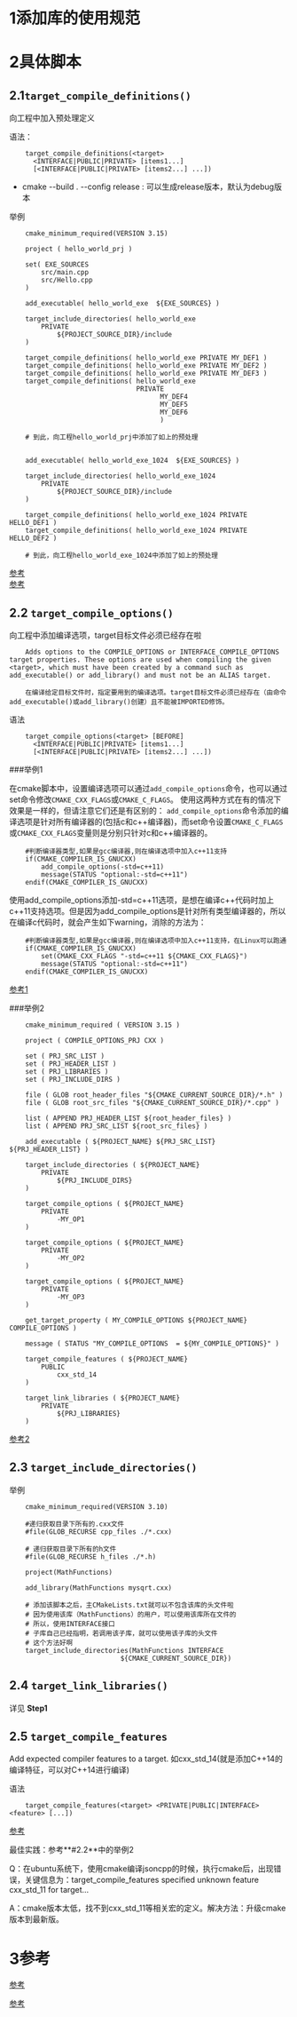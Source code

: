 # 1添加库的使用规范

# 2具体脚本
## 2.1`target_compile_definitions()`

向工程中加入预处理定义

语法：
		
		target_compile_definitions(<target>
		  <INTERFACE|PUBLIC|PRIVATE> [items1...]
		  [<INTERFACE|PUBLIC|PRIVATE> [items2...] ...])


- cmake --build . --config release : 可以生成release版本，默认为debug版本


举例

		
		cmake_minimum_required(VERSION 3.15)
		
		project ( hello_world_prj )
		
		set( EXE_SOURCES
		    src/main.cpp
		    src/Hello.cpp
		)
		
		add_executable( hello_world_exe  ${EXE_SOURCES} )
		
		target_include_directories( hello_world_exe
		    PRIVATE 
		        ${PROJECT_SOURCE_DIR}/include
		)
		
		target_compile_definitions( hello_world_exe PRIVATE MY_DEF1 )
		target_compile_definitions( hello_world_exe PRIVATE MY_DEF2 )
		target_compile_definitions( hello_world_exe PRIVATE MY_DEF3 )
		target_compile_definitions( hello_world_exe
		                            PRIVATE 
		                                  MY_DEF4
		                                  MY_DEF5
		                                  MY_DEF6
		                                  )
		
		# 到此，向工程hello_world_prj中添加了如上的预处理


		add_executable( hello_world_exe_1024  ${EXE_SOURCES} )
		
		target_include_directories( hello_world_exe_1024
		    PRIVATE 
		        ${PROJECT_SOURCE_DIR}/include
		)
		
		target_compile_definitions( hello_world_exe_1024 PRIVATE HELLO_DEF1 )
		target_compile_definitions( hello_world_exe_1024 PRIVATE HELLO_DEF2 )

		# 到此，向工程hello_world_exe_1024中添加了如上的预处理


[参考](https://zhuanlan.zhihu.com/p/392942067)   
[参考](https://www.zhihu.com/people/jia-fei-miao-18-13)


## 2.2 `target_compile_options()`

向工程中添加编译选项，target目标文件必须已经存在啦

		Adds options to the COMPILE_OPTIONS or INTERFACE_COMPILE_OPTIONS target properties. These options are used when compiling the given <target>, which must have been created by a command such as add_executable() or add_library() and must not be an ALIAS target.

		在编译给定目标文件时，指定要用到的编译选项。target目标文件必须已经存在（由命令add_executable()或add_library()创建）且不能被IMPORTED修饰。

语法

		target_compile_options(<target> [BEFORE]
		  <INTERFACE|PUBLIC|PRIVATE> [items1...]
		  [<INTERFACE|PUBLIC|PRIVATE> [items2...] ...])


###举例1

在cmake脚本中，设置编译选项可以通过`add_compile_options`命令，也可以通过set命令修改`CMAKE_CXX_FLAGS`或`CMAKE_C_FLAGS`。
使用这两种方式在有的情况下效果是一样的，但请注意它们还是有区别的：
`add_compile_options`命令添加的编译选项是针对所有编译器的(包括c和c++编译器)，而set命令设置`CMAKE_C_FLAGS`或`CMAKE_CXX_FLAGS`变量则是分别只针对c和c++编译器的。


		#判断编译器类型,如果是gcc编译器,则在编译选项中加入c++11支持
		if(CMAKE_COMPILER_IS_GNUCXX)
		    add_compile_options(-std=c++11)
		    message(STATUS "optional:-std=c++11")   
		endif(CMAKE_COMPILER_IS_GNUCXX)



使用add_compile_options添加-std=c++11选项，是想在编译c++代码时加上c++11支持选项。但是因为add_compile_options是针对所有类型编译器的，所以在编译c代码时，就会产生如下warning，消除的方法为：

		#判断编译器类型,如果是gcc编译器,则在编译选项中加入c++11支持，在Linux可以跑通
		if(CMAKE_COMPILER_IS_GNUCXX)
		    set(CMAKE_CXX_FLAGS "-std=c++11 ${CMAKE_CXX_FLAGS}")
		    message(STATUS "optional:-std=c++11")   
		endif(CMAKE_COMPILER_IS_GNUCXX)



[参考1](https://blog.csdn.net/10km/article/details/51731959?spm=1001.2101.3001.6661.1&utm_medium=distribute.pc_relevant_t0.none-task-blog-2%7Edefault%7ECTRLIST%7ERate-1.pc_relevant_default&depth_1-utm_source=distribute.pc_relevant_t0.none-task-blog-2%7Edefault%7ECTRLIST%7ERate-1.pc_relevant_default&utm_relevant_index=1)



###举例2

		cmake_minimum_required ( VERSION 3.15 )

		project ( COMPILE_OPTIONS_PRJ CXX )
		
		set ( PRJ_SRC_LIST )
		set ( PRJ_HEADER_LIST )
		set ( PRJ_LIBRARIES )
		set ( PRJ_INCLUDE_DIRS )
		
		file ( GLOB root_header_files "${CMAKE_CURRENT_SOURCE_DIR}/*.h" )
		file ( GLOB root_src_files "${CMAKE_CURRENT_SOURCE_DIR}/*.cpp" )
		
		list ( APPEND PRJ_HEADER_LIST ${root_header_files} )
		list ( APPEND PRJ_SRC_LIST ${root_src_files} )
		
		add_executable ( ${PROJECT_NAME} ${PRJ_SRC_LIST} ${PRJ_HEADER_LIST} )
		
		target_include_directories ( ${PROJECT_NAME}
			PRIVATE
				${PRJ_INCLUDE_DIRS}
		)
		
		target_compile_options ( ${PROJECT_NAME}
			PRIVATE
				-MY_OP1
		)
		
		target_compile_options ( ${PROJECT_NAME}
			PRIVATE
				-MY_OP2
		)
		
		target_compile_options ( ${PROJECT_NAME}
			PRIVATE
				-MY_OP3
		)
		
		get_target_property ( MY_COMPILE_OPTIONS ${PROJECT_NAME} COMPILE_OPTIONS )
		
		message ( STATUS "MY_COMPILE_OPTIONS  = ${MY_COMPILE_OPTIONS}" )
		
		target_compile_features ( ${PROJECT_NAME} 
			PUBLIC 
				cxx_std_14
		)
		
		target_link_libraries ( ${PROJECT_NAME} 
		    PRIVATE 
		        ${PRJ_LIBRARIES}
		)



[参考2](https://zhuanlan.zhihu.com/p/410979446)




## 2.3 `target_include_directories()`

举例

		cmake_minimum_required(VERSION 3.10)
		
		#递归获取目录下所有的.cxx文件
		#file(GLOB_RECURSE cpp_files ./*.cxx)
		
		# 递归获取目录下所有的h文件
		#file(GLOB_RECURSE h_files ./*.h)
		
		project(MathFunctions)
		
		add_library(MathFunctions mysqrt.cxx)
		
		# 添加该脚本之后，主CMakeLists.txt就可以不包含该库的头文件啦
		# 因为使用该库（MathFunctions）的用户，可以使用该库所在文件的
		# 所以，使用INTERFACE接口
		# 子库自己已经指明，若调用该子库，就可以使用该子库的头文件
		# 这个方法好啊
		target_include_directories(MathFunctions INTERFACE
								${CMAKE_CURRENT_SOURCE_DIR})

## 2.4 `target_link_libraries()`

详见 **Step1**

## 2.5 `target_compile_features`

Add expected compiler features to a target. 如cxx_std_14(就是添加C++14的编译特征，可以对C++14进行编译)

语法

		target_compile_features(<target> <PRIVATE|PUBLIC|INTERFACE> <feature> [...])

[参考](https://cmake.org/cmake/help/v3.1/command/target_compile_features.html)

最佳实践：参考**#2.2**中的举例2


Q：在ubuntu系统下，使用cmake编译jsoncpp的时候，执行cmake后，出现错误，关键信息为：target_compile_features specified unknown feature cxx_std_11 for target...

A：cmake版本太低，找不到cxx_std_11等相关宏的定义。解决方法：升级cmake版本到最新版。


# 3参考
[参考](https://cmake.org/cmake/help/latest/guide/tutorial/Adding%20Usage%20Requirements%20for%20a%20Library.html)

[参考](https://www.jianshu.com/p/8abf754654c4)
